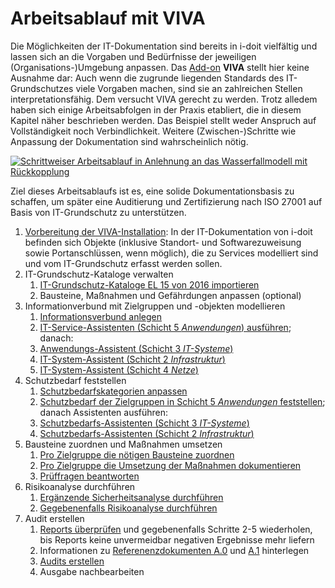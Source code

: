 # Arbeitsablauf mit VIVA

Die Möglichkeiten der IT-Dokumentation sind bereits in i-doit vielfältig und lassen sich an die Vorgaben und Bedürfnisse der jeweiligen (Organisations-)Umgebung anpassen. Das [Add-on](../index.md) **VIVA** stellt hier keine Ausnahme dar: Auch wenn die zugrunde liegenden Standards des IT-Grundschutzes viele Vorgaben machen, sind sie an zahlreichen Stellen interpretationsfähig. Dem versucht VIVA gerecht zu werden. Trotz alledem haben sich einige Arbeitsabfolgen in der Praxis etabliert, die in diesem Kapitel näher beschrieben werden. Das Beispiel stellt weder Anspruch auf Vollständigkeit noch Verbindlichkeit. Weitere (Zwischen-)Schritte wie Anpassung der Dokumentation sind wahrscheinlich nötig.

[![Schrittweiser Arbeitsablauf in Anlehnung an das Wasserfallmodell mit Rückkopplung](../../assets/images/de/i-doit-add-ons/viva/arbeitsablauf/i-doit_viva_diagram_workflow.png)](../../assets/images/de/i-doit-add-ons/viva/arbeitsablauf/i-doit_viva_diagram_workflow.png)

Ziel dieses Arbeitsablaufs ist es, eine solide Dokumentationsbasis zu schaffen, um später eine Auditierung und Zertifizierung nach ISO 27001 auf Basis von IT-Grundschutz zu unterstützen.

1.  [Vorbereitung der VIVA-Installation](./vorbereitung-der-viva-installation.md): In der IT-Dokumentation von i-doit befinden sich Objekte (inklusive Standort- und Softwarezuweisung sowie Portanschlüssen, wenn möglich), die zu Services modelliert sind und vom IT-Grundschutz erfasst werden sollen.
2.  IT-Grundschutz-Kataloge verwalten
    1.  [IT-Grundschutz-Kataloge EL 15 von 2016 importieren](./vorgehensweise-mit-viva.md#kataloge-importieren)
    2.  Bausteine, Maßnahmen und Gefährdungen anpassen (optional)
3.  Informationverbund mit Zielgruppen und -objekten modellieren
    1.  [Informationsverbund anlegen](./vorgehensweise-mit-viva.md#informationsverbünde-modellieren)
    2.  [IT-Service-Assistenten (Schicht 5 _Anwendungen_) ausführen](./viva-assistenten.md#it-service-assistent-schicht-5-anwendungen); danach:
    3.  [Anwendungs-Assistent (Schicht 3 _IT-Systeme_)](./viva-assistenten.md#infrastruktur-assistent-schicht-3-it-systeme)
    4.  [IT-System-Assistent (Schicht 2 _Infrastruktur_)](./viva-assistenten.md#it-system-assistent-schicht-2-infrastruktur)
    5.  [IT-System-Assistent (Schicht 4 _Netze_)](./viva-assistenten.md#it-system-assistent-schicht-4-netze)
4.  Schutzbedarf feststellen
    1.  [Schutzbedarfskategorien anpassen](./vorgehensweise-mit-viva.md#schutzbedarfskategorien-definieren)
    2.  [Schutzbedarf der Zielgruppen in Schicht 5 _Anwendungen_ feststellen](./viva-assistenten.md#it-service-assistent-schicht-5-anwendungen); danach Assistenten ausführen:
    3.  [Schutzbedarfs-Assistenten (Schicht 3 _IT-Systeme_)](./viva-assistenten.md#infrastruktur-assistent-schicht-3-it-systeme)
    4.  [Schutzbedarfs-Assistenten (Schicht 2 _Infrastruktur_)](./viva-assistenten.md#it-system-assistent-schicht-2-infrastruktur)
5.  Bausteine zuordnen und Maßnahmen umsetzen
    1.  [Pro Zielgruppe die nötigen Bausteine zuordnen](./vorgehensweise-mit-viva.md#bausteine-zuordnen)
    2.  [Pro Zielgruppe die Umsetzung der Maßnahmen dokumentieren](./vorgehensweise-mit-viva.md#maßnahmen-umsetzen)
    3.  [Prüffragen beantworten](./vorgehensweise-mit-viva.md#prüffragen-beantworten)
6.  Risikoanalyse durchführen
    1.  [Ergänzende Sicherheitsanalyse durchführen](./vorgehensweise-mit-viva.md#ergänzende-sicherheitsanalyse-durchführen)
    2.  [Gegebenenfalls Risikoanalyse durchführen](./risikoanalyse-nach-it-grundschutz.md#risikoanalyse-nach-it-grundschutz)
7.  Audit erstellen
    1.  [Reports überprüfen](./berichte-mit-viva.md) und gegebenenfalls Schritte 2-5 wiederholen, bis Reports keine unvermeidbar negativen Ergebnisse mehr liefern
    2.  Informationen zu [Referenenzdokumenten A.0](./audits-mit-viva-unterstuetzen.md#referenzdokument-a0-it-sicherheitsrichtlinien) und [A.1](./audits-mit-viva-unterstuetzen.md#referenzdokument-a1-it-strukturanalyse) hinterlegen
    3.  [Audits erstellen](./audits-mit-viva-unterstuetzen.md#audits-erstellen)
    4.  Ausgabe nachbearbeiten

